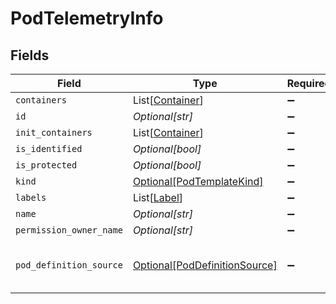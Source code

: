 # PodTelemetryInfo


## Fields

| Field                                                                       | Type                                                                        | Required                                                                    | Description                                                                 |
| --------------------------------------------------------------------------- | --------------------------------------------------------------------------- | --------------------------------------------------------------------------- | --------------------------------------------------------------------------- |
| `containers`                                                                | List[[Container](../../models/shared/container.md)]                         | :heavy_minus_sign:                                                          | N/A                                                                         |
| `id`                                                                        | *Optional[str]*                                                             | :heavy_minus_sign:                                                          | N/A                                                                         |
| `init_containers`                                                           | List[[Container](../../models/shared/container.md)]                         | :heavy_minus_sign:                                                          | N/A                                                                         |
| `is_identified`                                                             | *Optional[bool]*                                                            | :heavy_minus_sign:                                                          | N/A                                                                         |
| `is_protected`                                                              | *Optional[bool]*                                                            | :heavy_minus_sign:                                                          | N/A                                                                         |
| `kind`                                                                      | [Optional[PodTemplateKind]](../../models/shared/podtemplatekind.md)         | :heavy_minus_sign:                                                          | N/A                                                                         |
| `labels`                                                                    | List[[Label](../../models/shared/label.md)]                                 | :heavy_minus_sign:                                                          | N/A                                                                         |
| `name`                                                                      | *Optional[str]*                                                             | :heavy_minus_sign:                                                          | N/A                                                                         |
| `permission_owner_name`                                                     | *Optional[str]*                                                             | :heavy_minus_sign:                                                          | N/A                                                                         |
| `pod_definition_source`                                                     | [Optional[PodDefinitionSource]](../../models/shared/poddefinitionsource.md) | :heavy_minus_sign:                                                          | The source type of the pod definition                                       |